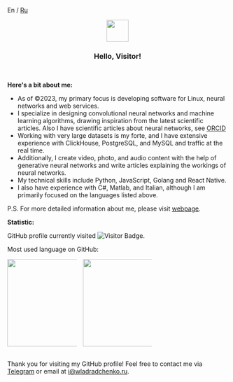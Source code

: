 <a>En</a> / <a href="https://github.com/wladradchenko/wladradchenko/blob/main/README_ru.md">Ru</a>

<p align="center">
  <img src="https://media.giphy.com/media/QNhoTVTSLmZIqwkgJU/giphy.gif" width="50px" height="50px">
</p>
<h3 align="center">Hello, Visitor!</h3>
<br>

__Here's a bit about me:__

- As of ©2023, my primary focus is developing software for Linux, neural networks and web services. 
- I specialize in designing convolutional neural networks and machine learning algorithms, drawing inspiration from the latest scientific articles. Also I have scientific articles about neural networks, see [ORCID](https://orcid.org/0000-0001-5953-9789)
- Working with very large datasets is my forte, and I have extensive experience with ClickHouse, PostgreSQL, and MySQL and traffic at the real time. 
- Additionally, I create video, photo, and audio content with the help of generative neural networks and write articles explaining the workings of neural networks.
- My technical skills include Python, JavaScript, Golang and React Native.
- I also have experience with C#, Matlab, and Italian, although I am primarily focused on the languages listed above.

P.S. For more detailed information about me, please visit <a href="https://wladradchenko.ru/?en">webpage</a>.

__Statistic:__

GitHub profile currently visited <img src="https://komarev.com/ghpvc/?username=wladradchenko&label=Profile%20views&color=blue&style=flat" alt="Visitor Badge" />.

Most used language on GitHub:

<div align="center" style="columns:3;">
  <img height="200" src="https://github-readme-stats.vercel.app/api/top-langs/?username=wladradchenko&layout=compact&theme=transparent&langs_count=10&hide_border=true&hide=jupyter%20notebook" />
  <img width="60" />
  <img height="200" src="https://github-readme-stats.vercel.app/api?username=wladradchenko&show_icons=true&theme=transparent&hide_border=true" />
</div>

<br>
<p>Thank you for visiting my GitHub profile! Feel free to contact me via <a href="https://t.me/wladradchenko">Telegram</a> or email at <a href="mailto:i@wladradchenko.ru">i@wladradchenko.ru</a>.</p>


<!--
**wladradchenko/wladradchenko** is a ✨ _special_ ✨ repository because its `README.md` (this file) appears on your GitHub profile.

Here are some ideas to get you started:

- 🔭 I’m currently working on ...
- 🌱 I’m currently learning ...
- 👯 I’m looking to collaborate on ...
- 🤔 I’m looking for help with ...
- 💬 Ask me about ...
- 📫 How to reach me: ...
- 😄 Pronouns: ...
- ⚡ Fun fact: ...
-->


